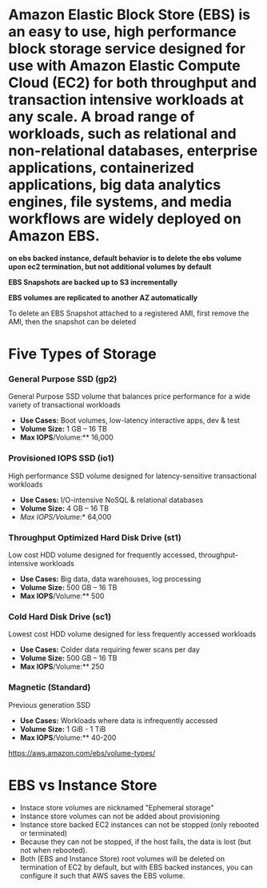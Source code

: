 # Amazon Elastic Block Store (EBS) is an easy to use, high performance block storage service designed for use with Amazon Elastic Compute Cloud (EC2) for both throughput and transaction intensive workloads at any scale. A broad range of workloads, such as relational and non-relational databases, enterprise applications, containerized applications, big data analytics engines, file systems, and media workflows are widely deployed on Amazon EBS.

**on ebs backed instance, default behavior is to delete the ebs volume upon ec2 termination, but not additional volumes by default**

**EBS Snapshots are backed up to S3 incrementally**

**EBS volumes are replicated to another AZ automatically**

To delete an EBS Snapshot attached to a registered AMI, first remove the AMI, then the snapshot can be deleted

# Five Types of Storage

### General Purpose SSD (gp2)
General Purpose SSD volume that balances price performance for a wide variety of transactional workloads

* **Use Cases:** Boot volumes, low-latency interactive apps, dev & test
* **Volume Size:** 1 GB – 16 TB
* **Max IOPS**/Volume:** 16,000

### Provisioned IOPS SSD (io1)
High performance SSD volume designed for latency-sensitive transactional workloads

* **Use Cases:** I/O-intensive NoSQL & relational databases
* **Volume Size:** 4 GB – 16 TB
* **Max IOPS*/Volume:** 64,000

### Throughput Optimized Hard Disk Drive (st1)
Low cost HDD volume designed for frequently accessed, throughput-intensive workloads

* **Use Cases:** Big data, data warehouses, log processing
* **Volume Size:** 500 GB – 16 TB
* **Max IOPS**/Volume:** 500

### Cold Hard Disk Drive (sc1)
Lowest cost HDD volume designed for less frequently accessed workloads

* **Use Cases:** Colder data requiring fewer scans per day
* **Volume Size:** 500 GB – 16 TB
* **Max IOPS**/Volume:** 250

### Magnetic (Standard)
Previous generation SSD

* **Use Cases:** Workloads where data is infrequently accessed
* **Volume Size:** 1 GiB - 1 TiB
* **Max IOPS**/Volume:** 40-200

https://aws.amazon.com/ebs/volume-types/

# EBS vs Instance Store
* Instace store volumes are nicknamed "Ephemeral storage"
* Instance store volumes can not be added about provisioning
* Instance store backed EC2 instances can not be stopped (only rebooted or terminated)
* Because they can not be stopped, if the host fails, the data is lost (but not when rebooted).
* Both (EBS and Instance Store) root volumes will be deleted on termination of EC2 by default, but with EBS backed instances, you can configure it such that AWS saves the EBS volume.